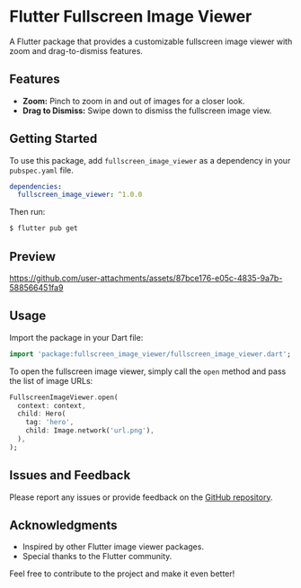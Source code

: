 # Flutter Fullscreen Image Viewer

A Flutter package that provides a customizable fullscreen image viewer with zoom and drag-to-dismiss features.

## Features

- **Zoom:** Pinch to zoom in and out of images for a closer look.
- **Drag to Dismiss:** Swipe down to dismiss the fullscreen image view.

## Getting Started

To use this package, add `fullscreen_image_viewer` as a dependency in your `pubspec.yaml` file.

```yaml
dependencies:
  fullscreen_image_viewer: ^1.0.0
```

Then run:

```bash
$ flutter pub get
```

## Preview

https://github.com/user-attachments/assets/87bce176-e05c-4835-9a7b-588566451fa9

## Usage

Import the package in your Dart file:

```dart
import 'package:fullscreen_image_viewer/fullscreen_image_viewer.dart';
```

To open the fullscreen image viewer, simply call the `open` method and pass the list of image URLs:

```dart
FullscreenImageViewer.open(
  context: context,
  child: Hero(
    tag: 'hero', 
    child: Image.network('url.png'),
  ),
);
```

## Issues and Feedback

Please report any issues or provide feedback on the [GitHub repository](https://github.com/anisovdev/flutter-image-fullscreen-viewer).

## Acknowledgments

- Inspired by other Flutter image viewer packages.
- Special thanks to the Flutter community.

Feel free to contribute to the project and make it even better!
